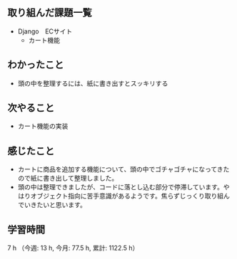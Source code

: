 ## 取り組んだ課題一覧
- Django　ECサイト
    - カート機能

## わかったこと
- 頭の中を整理するには、紙に書き出すとスッキリする   

## 次やること
- カート機能の実装

## 感じたこと
- カートに商品を追加する機能について、頭の中でゴチャゴチャになってきたので紙に書き出して整理しました。
- 頭の中は整理できましたが、コードに落とし込む部分で停滞しています。やはりオブジェクト指向に苦手意識があるようです。焦らずじっくり取り組んでいきたいと思います。    

## 学習時間
7 h （今週: 13 h, 今月: 77.5 h, 累計: 1122.5 h）
